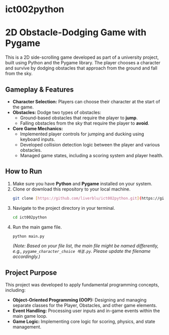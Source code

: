 # ict002python

# 2D Obstacle-Dodging Game with Pygame

This is a 2D side-scrolling game developed as part of a university project, built using Python and the Pygame library. The player chooses a character and survive by dodging obstacles that approach from the ground and fall from the sky.

## Gameplay & Features

* **Character Selection:** Players can choose their character at the start of the game.
* **Obstacles:** Dodge two types of obstacles:
    * Ground-based obstacles that require the player to **jump**.
    * Falling obstacles from the sky that require the player to **avoid**.
* **Core Game Mechanics:**
    * Implemented player controls for jumping and ducking using keyboard inputs.
    * Developed collision detection logic between the player and various obstacles.
    * Managed game states, including a scoring system and player health.

## How to Run

1.  Make sure you have **Python** and **Pygame** installed on your system.
2.  Clone or download this repository to your local machine.
    ```bash
    git clone [https://github.com/liverblu/ict002python.git](https://github.com/liverblu/ict002python.git)
    ```
3.  Navigate to the project directory in your terminal.
    ```bash
    cd ict002python
    ```
4.  Run the main game file.
    ```bash
    python main.py  
    ```
    *(Note: Based on your file list, the main file might be named differently, e.g., `pygame_character_choice 해결.py`. Please update the filename accordingly.)*

## Project Purpose

This project was developed to apply fundamental programming concepts, including:
* **Object-Oriented Programming (OOP):** Designing and managing separate classes for the Player, Obstacles, and other game elements.
* **Event Handling:** Processing user inputs and in-game events within the main game loop.
* **Game Logic:** Implementing core logic for scoring, physics, and state management.
